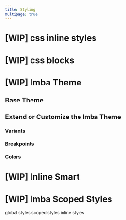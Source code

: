 ```yaml
---
title: Styling
multipage: true
---
```

# [WIP] css inline styles
# [WIP] css blocks
# [WIP] Imba Theme

## Base Theme
## Extend or Customize the Imba Theme
### Variants
### Breakpoints
### Colors

# [WIP] Inline Smart
# [WIP] Imba Scoped Styles

global styles
scoped styles
inline styles